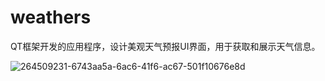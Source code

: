 # weathers
QT框架开发的应用程序，设计美观天气预报UI界面，用于获取和展示天气信息。

![264509231-6743aa5a-6ac6-41f6-ac67-501f10676e8d](https://github.com/104lfk/weathers/assets/92715092/a70ec80b-8119-4168-a730-7e4416b41add)


